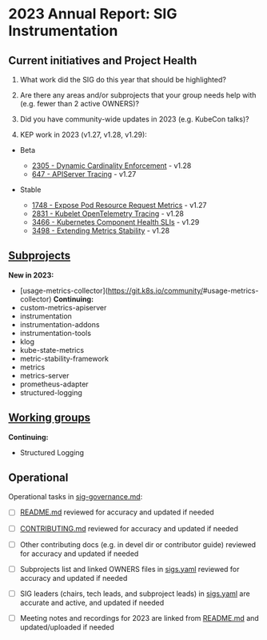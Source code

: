 # 2023 Annual Report: SIG Instrumentation

## Current initiatives and Project Health

1. What work did the SIG do this year that should be highlighted?

<!--
   Some example items that might be worth highlighting:
   - Major KEP advancement
   - Important initiatives that aren't tracked via KEPs
   - Paying down significant tech debt
   - Governance and leadership changes
-->

2. Are there any areas and/or subprojects that your group needs help with (e.g. fewer than 2 active OWNERS)?

<!--
   Note: This list is generated from the KEP metadata in kubernetes/enhancements repository.
      If you find any discrepancy in the generated list here, please check the KEP metadata.
      Please raise an issue in kubernetes/community, if the KEP metadata is correct but the generated list is incorrect.
-->

3. Did you have community-wide updates in 2023 (e.g. KubeCon talks)?

<!--
  Examples include links to email, slides, or recordings.
-->

4. KEP work in 2023 (v1.27, v1.28, v1.29):


  - Beta
    - [2305 - Dynamic Cardinality Enforcement](https://github.com/kubernetes/enhancements/tree/master/keps/sig-instrumentation/2305-metrics-cardinality-enforcement) - v1.28
    - [647 - APIServer Tracing](https://github.com/kubernetes/enhancements/tree/master/keps/sig-instrumentation/647-apiserver-tracing) - v1.27

  - Stable
    - [1748 - Expose Pod Resource Request Metrics](https://github.com/kubernetes/enhancements/tree/master/keps/sig-instrumentation/1748-pod-resource-metrics) - v1.27
    - [2831 - Kubelet OpenTelemetry Tracing](https://github.com/kubernetes/enhancements/tree/master/keps/sig-instrumentation/2831-kubelet-tracing) - v1.28
    - [3466 - Kubernetes Component Health SLIs](https://github.com/kubernetes/enhancements/tree/master/keps/sig-instrumentation/3466-kubernetes-component-health-slis) - v1.29
    - [3498 - Extending Metrics Stability](https://github.com/kubernetes/enhancements/tree/master/keps/sig-instrumentation/3498-extending-stability) - v1.28

## [Subprojects](https://git.k8s.io/community/sig-instrumentation#subprojects)


**New in 2023:**
  - [usage-metrics-collector](https://git.k8s.io/community/<no value>#usage-metrics-collector)
**Continuing:**
  - custom-metrics-apiserver
  - instrumentation
  - instrumentation-addons
  - instrumentation-tools
  - klog
  - kube-state-metrics
  - metric-stability-framework
  - metrics
  - metrics-server
  - prometheus-adapter
  - structured-logging

## [Working groups](https://git.k8s.io/community/sig-instrumentation#working-groups)

**Continuing:**
 - Structured Logging

## Operational

Operational tasks in [sig-governance.md]:
- [ ] [README.md] reviewed for accuracy and updated if needed
- [ ] [CONTRIBUTING.md] reviewed for accuracy and updated if needed
- [ ] Other contributing docs (e.g. in devel dir or contributor guide) reviewed for accuracy and updated if needed
- [ ] Subprojects list and linked OWNERS files in [sigs.yaml] reviewed for accuracy and updated if needed
- [ ] SIG leaders (chairs, tech leads, and subproject leads) in [sigs.yaml] are accurate and active, and updated if needed
- [ ] Meeting notes and recordings for 2023 are linked from [README.md] and updated/uploaded if needed


[CONTRIBUTING.md]: https://git.k8s.io/community/sig-instrumentation/CONTRIBUTING.md
[sig-governance.md]: https://git.k8s.io/community/committee-steering/governance/sig-governance.md
[README.md]: https://git.k8s.io/community/sig-instrumentation/README.md
[sigs.yaml]: https://git.k8s.io/community/sigs.yaml
[devel]: https://git.k8s.io/community/contributors/devel/README.md
